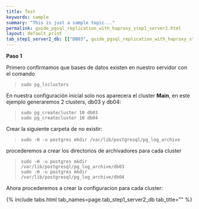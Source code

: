 ```yaml
---
title: Test
keywords: sample
summary: "This is just a sample topic..."
permalink: guide_pgsql_replication_with_haproxy_step1_server2.html
layout: default_print
tab_step1_server2_db: [["DB03", guide_pgsql_replication_with_haproxy_step1_server2_db03 ], ["DB04", guide_pgsql_replication_with_haproxy_step1_server2_db04]]
---
```


**Paso 1**

Primero confirmamos que bases de datos existen en nuestro servidor con el comando

>`sudo pg_lsclusters`

En nuestra configuración inicial solo nos aparecera el cluster __Main__, en este ejemplo generaremos 2 clusters, db03 y db04:

>`sudo pg_createcluster 10 db03`
<br>`sudo pg_createcluster 10 db04`

Crear la siguiente carpeta de no existir:

>`sudo -H -u postgres mkdir /var/lib/postgresql/pg_log_archive`

procederemos a crear los directorios de archivadores para cada cluster

>`sudo -H -u postgres mkdir /var/lib/postgresql/pg_log_archive/db03` 
<br>`sudo -H -u postgres mkdir /var/lib/postgresql/pg_log_archive/db04`

Ahora procederemos a crear la configuracion para cada cluster:

{% include tabs.html tab_names=page.tab_step1_server2_db tab_title="" %}
